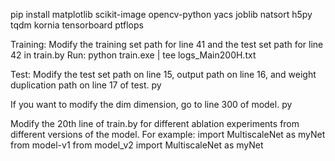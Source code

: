 pip install matplotlib scikit-image opencv-python yacs joblib natsort h5py tqdm kornia tensorboard ptflops

Training:
Modify the training set path for line 41 and the test set path for line 42 in train.by
Run: python train.exe | tee logs_Main200H.txt

Test: 
Modify the test set path on line 15, output path on line 16, and weight duplication path on line 17 of test. py

If you want to modify the dim dimension, go to line 300 of model. py

Modify the 20th line of train.by for different ablation experiments from different versions of the model.
For example: import MultiscaleNet as myNet from model-v1
from model_v2 import MultiscaleNet as myNet